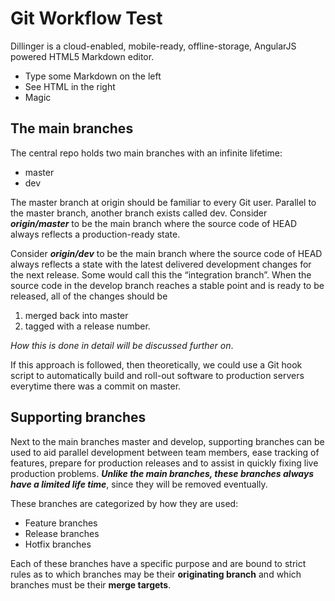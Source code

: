 # Git Workflow Test

Dillinger is a cloud-enabled, mobile-ready, offline-storage, AngularJS powered HTML5 Markdown editor.

  - Type some Markdown on the left
  - See HTML in the right
  - Magic

## The main branches
The central repo holds two main branches with an infinite lifetime:
   - master
   - dev
  
The master branch at origin should be familiar to every Git user. Parallel to the master branch, another branch exists called dev.
Consider ***origin/master*** to be the main branch where the source code of HEAD always reflects a production-ready state.

Consider ***origin/dev*** to be the main branch where the source code of HEAD always reflects a state with the latest delivered development changes for the next release. Some would call this the “integration branch”. When the source code in the develop branch reaches a stable point and is ready to be released, all of the changes should be 
   1. merged back into master 
   2. tagged with a release number. 

*How this is done in detail will be discussed further on*.

If this approach is followed, then theoretically, we could use a Git hook script to automatically build and roll-out software to production servers everytime there was a commit on master.

## Supporting branches 
Next to the main branches master and develop, supporting branches can be used to aid parallel development between team members, ease tracking of features, prepare for production releases and to assist in quickly fixing live production problems. ***Unlike the main branches, these branches always have a limited life time***, since they will be removed eventually.

These branches are categorized by how they are used:
   - Feature branches
   - Release branches
   - Hotfix branches
  
Each of these branches have a specific purpose and are bound to strict rules as to which branches may be their **originating branch** and which branches must be their **merge targets**. 